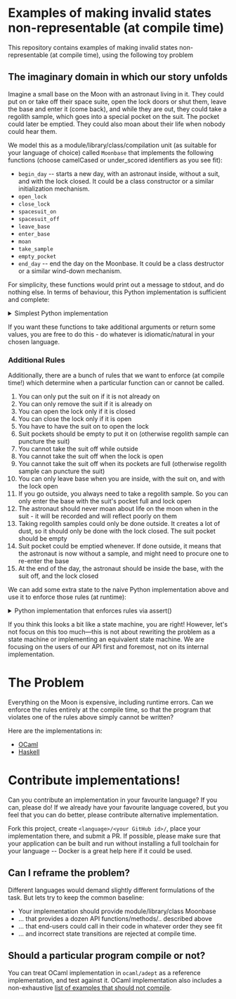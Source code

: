 # Examples of making invalid states non-representable (at compile time)

This repository contains examples of making invalid states non-representable (at compile time), using the following toy problem

## The imaginary domain in which our story unfolds

Imagine a small base on the Moon with an astronaut living in it. They could put on or take off their space suite, open the lock doors or shut them, leave the base and enter it (come back), and while they are out, they could take a regolith sample, which goes into a special pocket on the suit. The pocket could later be emptied. They could also moan about their life when nobody could hear them.

We model this as a module/library/class/compilation unit (as suitable for your language of choice) called `Moonbase` that implements the following functions (choose camelCased or under_scored identifiers as you see fit):
- `begin_day` -- starts a new day, with an astronaut inside, without a suit, and with the lock closed. It could be a class constructor or a similar initialization mechanism.
- `open_lock`
- `close_lock`
- `spacesuit_on`
- `spacesuit_off`
- `leave_base`
- `enter_base`
- `moan`
- `take_sample`
- `empty_pocket`
- `end_day` -- end the day on the Moonbase. It could be a class destructor or a similar wind-down mechanism.

For simplicity, these functions would print out a message to stdout, and do nothing else. In terms of behaviour, this Python implementation is sufficient and complete:

<details>
  <summary>Simplest Python implementation</summary>
  
```python
class Moonbase:
  def __init__(self):
    print ("DAY BEGINS")
  def open_lock(self):
    print ("OPENING LOCK")
  def close_lock(self):
    print ("CLOSING LOCK")
  def spacesuit_on(self):
    print ("SPACESUIT ON")
  def spacesuit_off(self):
    print ("SPACESUIT OFF")
  def leave_base(self):
    print ("LEAVING BASE")
  def enter_base(self):
    print ("ENTERING BASE")
  def moan(self):
    print (". o O (Ugh! Damn moon! I am too old for this!)")  
  def take_sample(self):
    print ("TAKING REGOLITH SAMPLE")
  def empty_pocket(self):
    print ("EMPTYING POCKET")
  def end_day(self):
    print ("DAY ENDS")
```
</details>

If you want these functions to take additional arguments or return some values, you are free to do this - do whatever is idiomatic/natural in your chosen language.

### Additional Rules

Additionally, there are a bunch of rules that we want to enforce (at compile time!) which determine when a particular function can or cannot be called.

1. You can only put the suit on if it is not already on
2. You can only remove the suit if it is already on
3. You can open the lock only if it is closed
4. You can close the lock only if it is open
5. You have to have the suit on to open the lock
6. Suit pockets should be empty to put it on (otherwise regolith sample can puncture the suit)
7. You cannot take the suit off while outside
8. You cannot take the suit off when the lock is open
9. You cannot take the suit off when its pockets are full (otherwise regolith sample can puncture the suit)
10. You can only leave base when you are inside, with the suit on, and with the lock open
11. If you go outside, you always need to take a regolith sample. So you can only enter the base with the suit's pocket full and lock open
12. The astronaut should never moan about life on the moon when in the suit - it will be recorded and will reflect poorly on them
13. Taking regolith samples could only be done outside. It creates a lot of dust, so it should only be done with the lock closed. The suit pocket should be empty
14. Suit pocket could be emptied whenever. If done outside, it means that the astronaut is now without a sample, and might need to procure one to re-enter the base
15. At the end of the day, the astronaut should be inside the base, with the suit off, and the lock closed

We can add some extra state to the naive Python implementation above and use it to enforce those rules (at runtime):

<details>
<summary>Python implementation that enforces rules via assert()</summary>  
  
```python
class Moonbase:
  lockOpen = False
  suitOn  = False
  isOutside = False
  pocketsFull = False
  
  def __init__(self):
    print ("DAY BEGINS")
  def open_lock(self):
    assert(not self.lockOpen)
    assert(self.suitOn)
    print ("OPENING LOCK")
    self.lockOpen=True
  def close_lock(self):
    assert(self.lockOpen)
    print ("CLOSING LOCK")
    self.lockOpen=False
  def spacesuit_on(self):
    assert(not self.suitOn)
    assert(not self.pocketsFull)
    print ("SPACESUIT ON")
    self.suitOn=True
  def spacesuit_off(self):
    assert(self.suitOn)
    assert(not self.isOutside)
    assert(not self.lockOpen)
    assert(not self.pocketsFull)
    print ("SPACESUIT OFF")
    self.suitOn=False
  def leave_base(self):
    assert(self.lockOpen)
    assert(self.suitOn)
    assert(not self.isOutside)
    print ("LEAVING BASE")
    self.isOutside=True
  def enter_base(self):
    assert(self.isOutside)
    assert(self.pocketsFull)
    assert(self.lockOpen)
    print ("ENTERING BASE")
    self.isOutside=False
  def moan(self):
    assert(not self.suitOn)
    print (". o O (Ugh! Damn moon! I am too old for this!)")  
  def take_sample(self):
    assert(self.isOutside)
    assert(not self.lockOpen)
    assert(not self.pocketsFull)
    print ("TAKING REGOLITH SAMPLE")
    self.pocketsFull=True
  def empty_pockets(self):
    assert(self.pocketsFull)
    print ("EMPTYING POCKETS")
    self.pocketsFull=False
  def end_day(self):
    assert(not self.isOutside)
    assert(not self.lockOpen)
    assert(not self.suitOn)
    assert(not self.pocketsFull)
    print ("DAY ENDS")
```
</details>

If you think this looks a bit like a state machine, you are right! However, let's not focus on this too much—this is not about rewriting the problem as a state machine or implementing an equivalent state machine. We are focusing on the users of our API first and foremost, not on its internal implementation.

# The Problem

Everything on the Moon is expensive, including runtime errors. Can we enforce the rules entirely at the compile time, so that the program that violates one of the rules above simply cannot be written?

Here are the implementations in:
- [OCaml](ocaml/adept)
- [Haskell](haskell/adept)

# Contribute implementations!

Can you contribute an implementation in your favourite language? If you can, please do! If we already have your favourite language covered, but you feel that you can do better, please contribute alternative implementation.

Fork this project, create `<language>/<your GitHub id>/`, place your implementation there, and submit a PR. If possible, please make sure that your application can be built and run without installing a full toolchain for your language -- Docker is a great help here if it could be used.

## Can I reframe the problem?

Different languages would demand slightly different formulations of the task. But lets try to keep the common baseline:
- Your implementation should provide module/library/class Moonbase
- ... that provides a dozen API functions/methods/.. described above
- ... that end-users could call in their code in whatever order they see fit
- ... and incorrect state transitions are rejected at compile time.

## Should a particular program compile or not?

You can treat OCaml implementation in `ocaml/adept` as a reference implementation, and
test against it. OCaml implementation also includes a non-exhaustive [list of examples that should not compile](ocaml/adept/should_not_compile.ml).
